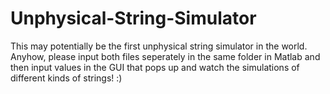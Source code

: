 # Unphysical-String-Simulator
This may potentially be the first unphysical string simulator in the world. Anyhow, please input both files seperately in the same folder in Matlab and then input values in the GUI that pops up and watch the simulations of different kinds of strings! :)
